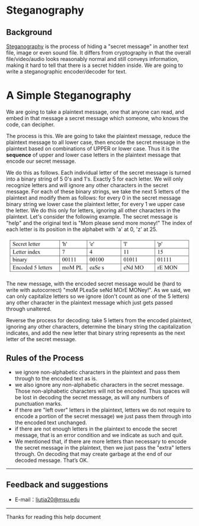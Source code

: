 # Steganography

## Background

[Steganography](https://en.wikipedia.org/wiki/Steganography) is the process of hiding a "secret message" in another text file, image or even sound file. It differs from cryptography in that the overall file/video/audio looks reasonably normal and still conveys information, making it hard to tell that there is a secret hidden inside. We are going to write a steganographic encoder/decoder for text.

# A Simple Steganography

We are going to take a plaintext message, one that anyone can read, and embed in that message a secret message which someone, who knows the code, can decipher.

The process is this. We are going to take the plaintext message, reduce the plaintext message to all lower case, then encode the secret message in the plaintext based on combinations of UPPER or lower case. Thus it is the **sequence** of upper and lower case letters in the plaintext message that encode our secret message.

We do this as follows. Each individual letter of the secret message is turned into a binary string of 5 0's and 1's. Exactly 5 for each letter. We will only recognize letters and will ignore any other characters in the secret message. For each of these binary strings, we take the next 5 letters of the plaintext and modify them as follows: for every 0 in the secret message binary string we lower case the plaintext letter, for every 1 we upper case the letter. We do this only for letters, ignoring all other characters in the plaintext. Let's consider the following example. The secret message is "help" and the original text is "Mom please send more money!" The index of each letter is its position in the alphabet with 'a' at 0, 'z' at 25.

![](https://raw.githubusercontent.com/liutiantian233/CPP-Project/master/Proj05/proj05-1.png)

The new message, with the encoded secret message would be (hard to write with autocorrect) "moM PLeaSe seNd MOrE MONey!". As we said, we can only capitalize letters so we ignore (don't count as one of the 5 letters) any other character in the plaintext message which just gets passed through unaltered.

Reverse the process for decoding: take 5 letters from the encoded plaintext, ignoring any other characters, determine the binary string the capitalization indicates, and add the new letter that binary string represents as the next letter of the secret message.

## Rules of the Process

- we ignore non-alphabetic characters in the plaintext and pass them through to the encoded text as is.
- we also ignore any non-alphabetic characters in the secret message. Those non-alphabetic characters will not be encoded. Thus spaces will be lost in decoding the secret message, as will any numbers of punctuation marks.
- if there are "left over" letters in the plaintext, letters we do not require to encode a portion of the secret message) we just pass them through into the encoded text unchanged.
- if there are not enough letters in the plaintext to encode the secret message, that is an error condition and we indicate as such and quit.
- We mentioned that, if there are more letters than necessary to encode the secret message in the plaintext, then we just pass the "extra" letters through. On decoding that may create garbage at the end of our decoded message. That’s OK.

-----

## Feedback and suggestions
- E-mail：<liutia20@msu.edu>

---------
Thanks for reading this help document
